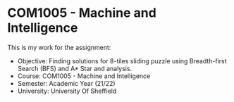 # COM1005 - Machine and Intelligence

This is my work for the assignment:
- Objective: Finding solutions for 8-tiles sliding puzzle using Breadth-first Search (BFS) and A* Star and analysis.
- Course: COM1005 - Machine and Intelligence
- Semester: Academic Year (21/22)
- University: University Of Sheffield
